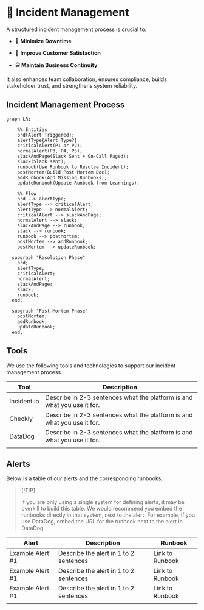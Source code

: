 # 🚨 Incident Management

A structured incident management process is crucial to:

* 🚀 **Minimize Downtime**

* 🎉 **Improve Customer Satisfaction**

* 🚍 **Maintain Business Continuity**

It also enhances team collaboration, ensures compliance, builds stakeholder trust, and strengthens system reliability.

## Incident Management Process

```mermaid
graph LR;

    %% Entities
    prd(Alert Triggered);
    alertType{Alert Type?}
    criticalAlert(P1 or P2);
    normalAlert(P3, P4, P5);
    slackAndPage(Slack Sent + On-Call Paged);
    slack(Slack sent);
    runbook(Use Runbook to Resolve Incident);
    postMortem(Build Post Mortem Doc);
    addRunbook(Add Missing Runbooks);
    updateRunbook(Update Runbook from Learnings);

    %% Flow
    prd --> alertType;
    alertType --> criticalAlert;
    alertType --> normalAlert;
    criticalAlert --> slackAndPage;
    normalAlert --> slack;
    slackAndPage --> runbook;
    slack --> runbook;
    runbook --> postMortem;
    postMortem --> addRunbook;
    postMortem --> updateRunbook;

  subgraph "Resolution Phase"
    prd;
    alertType;
    criticalAlert;
    normalAlert;
    slackAndPage;
    slack;
    runbook;
  end;

  subgraph "Post Mortem Phase"
    postMortem;
    addRunbook;
    updateRunbook;
  end;
```

## Tools

We use the following tools and technologies to support our incident management process.

| Tool         | Description                                                                 |
|-------------|-----------------------------------------------------------------------------|
| Incident.io | Describe in 2-3 sentences what the platform is and what you use it for.      |
| Checkly     | Describe in 2-3 sentences what the platform is and what you use it for.      |
| DataDog     | Describe in 2-3 sentences what the platform is and what you use it for.      |
|             |                                                                             |

## Alerts

Below is a table of our alerts and the corresponding runbooks.

> \[!TIP]
>
> If you are only using a single system for defining alerts, it may be overkill to build this table. We would recommend you embed the runbooks directly in that system, next to the alert. For example, if you use DataDog, embed the URL for the runbook next to the alert in DataDog.

| Alert              | Description                                  | Runbook            |
|--------------------|----------------------------------------------|--------------------|
| Example Alert #1   | Describe the alert in 1 to 2 sentences       | Link to Runbook    |
| Example Alert #1   | Describe the alert in 1 to 2 sentences       | Link to Runbook    |
| Example Alert #1   | Describe the alert in 1 to 2 sentences       | Link to Runbook    |
|                    |                                              |                    |
